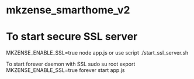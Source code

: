 # mkzense_smarthome_v2
# To start secure SSL server
MKZENSE_ENABLE_SSL=true node app.js
or use script
./start_ssl_server.sh

To start forever daemon with SSL
sudo su root
export MKZENSE_ENABLE_SSL=true
forever start app.js

